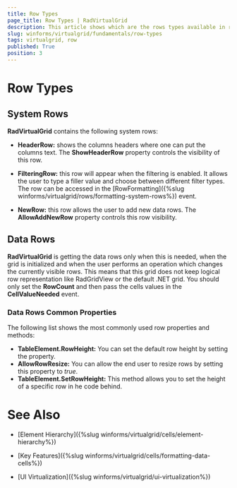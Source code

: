 ```yaml
---
title: Row Types
page_title: Row Types | RadVirtualGrid
description: This article shows which are the rows types available in rad VirtualGrid.
slug: winforms/virtualgrid/fundamentals/row-types
tags: virtualgrid, row
published: True
position: 3
---
```


# Row Types

## System Rows

__RadVirtualGrid__ contains the following system rows:

* __HeaderRow:__ shows the columns headers where one can put the columns text. The __ShowHeaderRow__ property controls the visibility of this row. 

* __FilteringRow:__ this row will appear when the filtering is enabled. It allows the user to type a filler value and choose between different filter types. The row can be accessed in the [RowFormatting]({%slug winforms/virtualgrid/rows/formatting-system-rows%}) event.   

* __NewRow:__ this row allows the user to add new data rows. The __AllowAddNewRow__ property controls this row visibility.


## Data Rows

__RadVirtualGrid__ is getting the data rows only when this is needed, when the grid is initialized and when the user performs an operation which changes the currently visible rows. This means that this grid does not keep logical row representation like RadGridView or the default .NET grid. You should only set the __RowCount__ and then pass the cells values in the __CellValueNeeded__ event.  

### Data Rows Common Properties 

The following list shows the most commonly used row properties and methods:

* __TableElement.RowHeight:__ You can set the default row height by setting the property.
* __AllowRowResize:__  You can allow the end user to resize rows by setting this property to *true*.
* __TableElement.SetRowHeight:__ This method allows you to set the height of a specific row in he code behind.

# See Also
* [Element Hierarchy]({%slug winforms/virtualgrid/cells/element-hierarchy%})

* [Key Features]({%slug winforms/virtualgrid/cells/formatting-data-cells%})

* [UI Virtualization]({%slug winforms/virtualgrid/ui-virtualization%})

